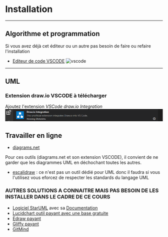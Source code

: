 # Installation

---

## Algorithme et programmation

Si vous avez déjà cet éditeur ou un autre pas besoin de faire ou refaire l'installation

- [Editeur de code VSCODE](https://code.visualstudio.com/download)
![vscode](./0-installations/vscode.png)

---

## UML

### Extension draw.io VSCODE à télécharger

Ajoutez l'extension *VSCode draw.io Integration*
![draw](./0-installations/img/drawio.png)

## Travailler en ligne

- [diagrams.net](https://app.diagrams.net/)

Pour ces outils (diagrams.net et son extension VSCODE), il convient de ne garder que les diagrammes UML en déchochant toutes les autres.
- [escalidraw](https://excalidraw.com/) : ce n'est pas un outil dédié pour UML donc il faudra si vous l'utilisez vous eforcez de respecter les standards du langage UML

### AUTRES SOLUTIONS A CONNAITRE MAIS PAS BESOIN DE LES INSTALLER DANS LE CADRE DE CE COURS

- [Logiciel StarUML](https://staruml.io/download) avec sa [Documentation](https://docs.staruml.io/)
- [Lucidchart outil payant avec une base gratuite](https://lucidsoftware.grsm.io/uml)
- [Edraw payant](https://www.edrawsoft.com/edraw-uml.html?src=cj&cjevent=9ae1d21ec0e911ee82cc5bb90a18ba73)
- [Gliffy payant](https://www.gliffy.com/)
- [GitMind](https://gitmind.com/fr/diagramme-uml.html)


